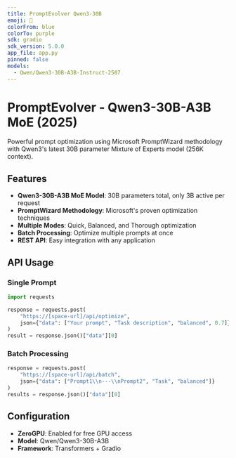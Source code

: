 ```yaml
---
title: PromptEvolver Qwen3-30B
emoji: 🚀
colorFrom: blue
colorTo: purple
sdk: gradio
sdk_version: 5.0.0
app_file: app.py
pinned: false
models:
  - Qwen/Qwen3-30B-A3B-Instruct-2507
---
```


# PromptEvolver - Qwen3-30B-A3B MoE (2025)

Powerful prompt optimization using Microsoft PromptWizard methodology with Qwen3's latest 30B parameter Mixture of Experts model (256K context).

## Features

- **Qwen3-30B-A3B MoE Model**: 30B parameters total, only 3B active per request
- **PromptWizard Methodology**: Microsoft's proven optimization techniques
- **Multiple Modes**: Quick, Balanced, and Thorough optimization
- **Batch Processing**: Optimize multiple prompts at once
- **REST API**: Easy integration with any application

## API Usage

### Single Prompt

```python
import requests

response = requests.post(
    "https://[space-url]/api/optimize",
    json={"data": ["Your prompt", "Task description", "balanced", 0.7]}
)
result = response.json()["data"][0]
```

### Batch Processing

```python
response = requests.post(
    "https://[space-url]/api/batch",
    json={"data": ["Prompt1\\n---\\nPrompt2", "Task", "balanced"]}
)
results = response.json()["data"][0]
```

## Configuration

- **ZeroGPU**: Enabled for free GPU access
- **Model**: Qwen/Qwen3-30B-A3B
- **Framework**: Transformers + Gradio
